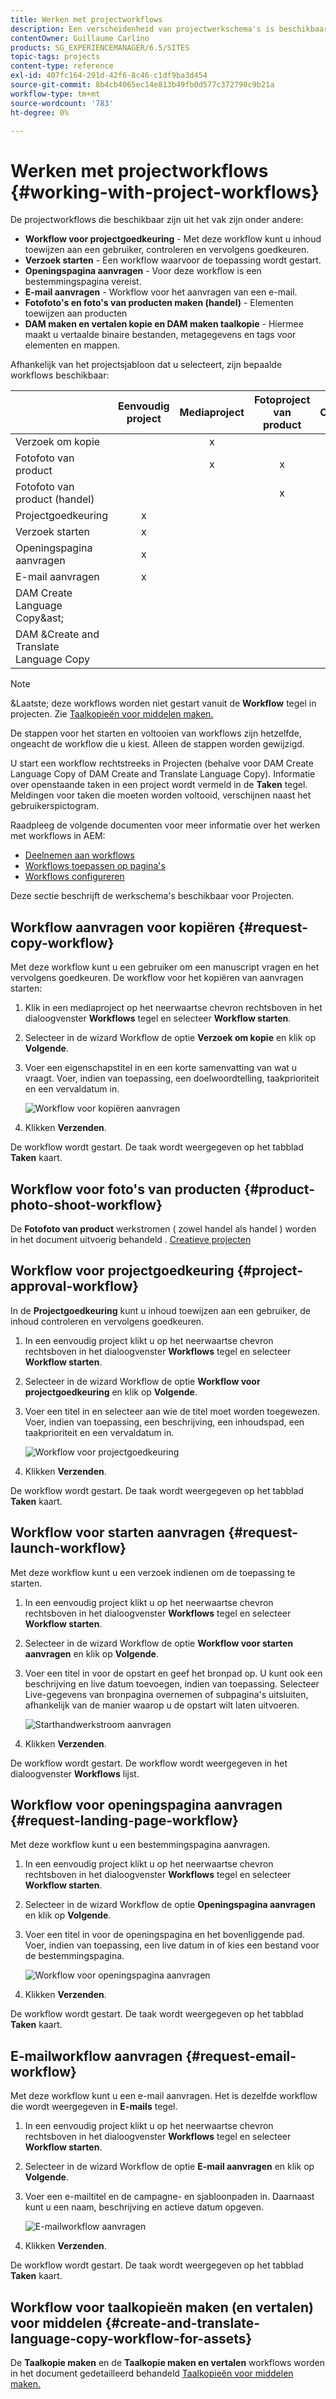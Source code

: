 ```yaml
---
title: Werken met projectworkflows
description: Een verscheidenheid van projectwerkschema's is beschikbaar uit de doos.
contentOwner: Guillaume Carlino
products: SG_EXPERIENCEMANAGER/6.5/SITES
topic-tags: projects
content-type: reference
exl-id: 407fc164-291d-42f6-8c46-c1df9ba3d454
source-git-commit: 8b4cb4065ec14e813b49fb0d577c372790c9b21a
workflow-type: tm+mt
source-wordcount: '783'
ht-degree: 0%

---
```



# Werken met projectworkflows {#working-with-project-workflows}

De projectworkflows die beschikbaar zijn uit het vak zijn onder andere:

* **Workflow voor projectgoedkeuring** - Met deze workflow kunt u inhoud toewijzen aan een gebruiker, controleren en vervolgens goedkeuren.
* **Verzoek starten** - Een workflow waarvoor de toepassing wordt gestart.
* **Openingspagina aanvragen** - Voor deze workflow is een bestemmingspagina vereist.
* **E-mail aanvragen** - Workflow voor het aanvragen van een e-mail.
* **Fotofoto&#39;s en foto&#39;s van producten maken (handel)** - Elementen toewijzen aan producten
* **DAM maken en vertalen kopie en DAM maken taalkopie** - Hiermee maakt u vertaalde binaire bestanden, metagegevens en tags voor elementen en mappen.

Afhankelijk van het projectsjabloon dat u selecteert, zijn bepaalde workflows beschikbaar:

|   | **Eenvoudig project** | **Mediaproject** | **Fotoproject van product** | **Omzettingsproject** |
|---|:-:|:-:|:-:|:-:|
| Verzoek om kopie |  | x |  |  |
| Fotofoto van product |  | x | x |  |
| Fotofoto van product (handel) |  |  | x |  |
| Projectgoedkeuring | x |  |  |  |
| Verzoek starten | x |  |  |  |
| Openingspagina aanvragen | x |  |  |  |
| E-mail aanvragen | x |  |  |  |
| DAM Create Language Copy&amp;ast; |  |  |  | x |
| DAM &amp;Create and Translate Language Copy |  |  |  | x |

>[!NOTE]
>
>&amp;Laatste; deze workflows worden niet gestart vanuit de **Workflow** tegel in projecten. Zie [Taalkopieën voor middelen maken.](/help/sites-administering/tc-manage.md)

De stappen voor het starten en voltooien van workflows zijn hetzelfde, ongeacht de workflow die u kiest. Alleen de stappen worden gewijzigd.

U start een workflow rechtstreeks in Projecten (behalve voor DAM Create Language Copy of DAM Create and Translate Language Copy). Informatie over openstaande taken in een project wordt vermeld in de **Taken** tegel. Meldingen voor taken die moeten worden voltooid, verschijnen naast het gebruikerspictogram.

Raadpleeg de volgende documenten voor meer informatie over het werken met workflows in AEM:

* [Deelnemen aan workflows](/help/sites-authoring/workflows-participating.md)
* [Workflows toepassen op pagina&#39;s](/help/sites-authoring/workflows-applying.md)
* [Workflows configureren](/help/sites-administering/workflows.md)

Deze sectie beschrijft de werkschema&#39;s beschikbaar voor Projecten.

## Workflow aanvragen voor kopiëren {#request-copy-workflow}

Met deze workflow kunt u een gebruiker om een manuscript vragen en het vervolgens goedkeuren. De workflow voor het kopiëren van aanvragen starten:

1. Klik in een mediaproject op het neerwaartse chevron rechtsboven in het dialoogvenster **Workflows** tegel en selecteer **Workflow starten**.
1. Selecteer in de wizard Workflow de optie **Verzoek om kopie** en klik op **Volgende**.
1. Voer een eigenschapstitel in en een korte samenvatting van wat u vraagt. Voer, indien van toepassing, een doelwoordtelling, taakprioriteit en een vervaldatum in.

   ![Workflow voor kopiëren aanvragen](assets/project-request-copy-workflow.png)

1. Klikken **Verzenden**.

De workflow wordt gestart. De taak wordt weergegeven op het tabblad **Taken** kaart.

## Workflow voor foto&#39;s van producten {#product-photo-shoot-workflow}

De **Fotofoto van product** werkstromen ( zowel handel als handel ) worden in het document uitvoerig behandeld . [Creatieve projecten](/help/sites-authoring/managing-product-information.md)

## Workflow voor projectgoedkeuring {#project-approval-workflow}

In de **Projectgoedkeuring** kunt u inhoud toewijzen aan een gebruiker, de inhoud controleren en vervolgens goedkeuren.

1. In een eenvoudig project klikt u op het neerwaartse chevron rechtsboven in het dialoogvenster **Workflows** tegel en selecteer **Workflow starten**.
1. Selecteer in de wizard Workflow de optie **Workflow voor projectgoedkeuring** en klik op **Volgende**.
1. Voer een titel in en selecteer aan wie de titel moet worden toegewezen. Voer, indien van toepassing, een beschrijving, een inhoudspad, een taakprioriteit en een vervaldatum in.

   ![Workflow voor projectgoedkeuring](assets/project-approval-workflow.png)

1. Klikken **Verzenden**.

De workflow wordt gestart. De taak wordt weergegeven op het tabblad **Taken** kaart.

## Workflow voor starten aanvragen {#request-launch-workflow}

Met deze workflow kunt u een verzoek indienen om de toepassing te starten.

1. In een eenvoudig project klikt u op het neerwaartse chevron rechtsboven in het dialoogvenster **Workflows** tegel en selecteer **Workflow starten**.
1. Selecteer in de wizard Workflow de optie **Workflow voor starten aanvragen** en klik op **Volgende**.
1. Voer een titel in voor de opstart en geef het bronpad op. U kunt ook een beschrijving en live datum toevoegen, indien van toepassing. Selecteer Live-gegevens van bronpagina overnemen of subpagina&#39;s uitsluiten, afhankelijk van de manier waarop u de opstart wilt laten uitvoeren.

   ![Starthandwerkstroom aanvragen](assets/project-request-launch-workflow.png)

1. Klikken **Verzenden**.

De workflow wordt gestart. De workflow wordt weergegeven in het dialoogvenster **Workflows** lijst.

## Workflow voor openingspagina aanvragen {#request-landing-page-workflow}

Met deze workflow kunt u een bestemmingspagina aanvragen.

1. In een eenvoudig project klikt u op het neerwaartse chevron rechtsboven in het dialoogvenster **Workflows** tegel en selecteer **Workflow starten**.
1. Selecteer in de wizard Workflow de optie **Openingspagina aanvragen** en klik op **Volgende**.
1. Voer een titel in voor de openingspagina en het bovenliggende pad. Voer, indien van toepassing, een live datum in of kies een bestand voor de bestemmingspagina.

   ![Workflow voor openingspagina aanvragen](assets/project-request-landing-page-workflow.png)

1. Klikken **Verzenden**.

De workflow wordt gestart. De taak wordt weergegeven op het tabblad **Taken** kaart.

## E-mailworkflow aanvragen {#request-email-workflow}

Met deze workflow kunt u een e-mail aanvragen. Het is dezelfde workflow die wordt weergegeven in **E-mails** tegel.

1. In een eenvoudig project klikt u op het neerwaartse chevron rechtsboven in het dialoogvenster **Workflows** tegel en selecteer **Workflow starten**.
1. Selecteer in de wizard Workflow de optie **E-mail aanvragen** en klik op **Volgende**.
1. Voer een e-mailtitel en de campagne- en sjabloonpaden in. Daarnaast kunt u een naam, beschrijving en actieve datum opgeven.

   ![E-mailworkflow aanvragen](assets/project-request-email-workflow.png)

1. Klikken **Verzenden**.

De workflow wordt gestart. De taak wordt weergegeven op het tabblad **Taken** kaart.

## Workflow voor taalkopieën maken (en vertalen) voor middelen {#create-and-translate-language-copy-workflow-for-assets}

De **Taalkopie maken** en de **Taalkopie maken en vertalen** workflows worden in het document gedetailleerd behandeld [Taalkopieën voor middelen maken.](/help/assets/translation-projects.md)
